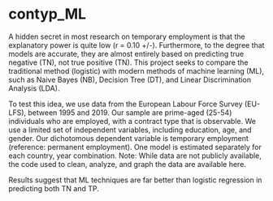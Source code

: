 # contyp_ML

A hidden secret in most research on temporary employment is that the explanatory power is quite low (r = 0.10 +/-).  Furthermore, to the degree that models are accurate, they are almost entirely based on predicting true negative (TN), not true positive (TN).  This project seeks to compare the traditional method (logistic) with modern methods of machine learning (ML), such as Naive Bayes (NB), Decision Tree (DT), and Linear Discrimination Analysis (LDA).  

To test this idea, we use data from the European Labour Force Survey (EU-LFS), between 1995 and 2019.  Our sample are prime-aged (25-54) individuals who are employed, with a contract type that is observable.  We use a limited set of independent variables, including education, age, and gender.  Our dichotomous dependent variable is temporary employment (reference: permanent employment).  One model is estimated separately for each country, year combination.  Note: While data are not publicly available, the code used to clean, analyze, and graph the data are available here.

Results suggest that ML techniques are far better than logistic regression in predicting both TN and TP.


